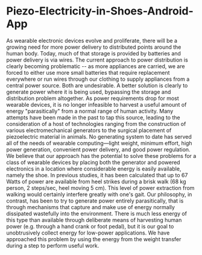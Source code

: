 # Piezo-Electricity-in-Shoes-Android-App

As wearable electronic devices evolve and proliferate, there will be a growing need for more power
delivery to distributed points around the human body. Today, much of that storage is provided by
batteries and power delivery is via wires. The current approach to power distribution is clearly
becoming problematic -- as more appliances are carried, we are forced to either use more small
batteries that require replacement everywhere or run wires through our clothing to supply appliances
from a central power source. Both are undesirable. A better solution is clearly to generate power where
it is being used, bypassing the storage and distribution problem altogether. As power requirements
drop for most wearable devices, it is no longer infeasible to harvest a useful amount of energy
&quot;parasitically&quot; from a normal range of human activity.
Many attempts have been made in the past to tap this source, leading to the consideration of a host of
technologies ranging from the construction of various electromechanical generators to the surgical
placement of piezoelectric material in animals. No generating system to date has served all of the needs
of wearable computing—light weight, minimum effort, high power generation, convenient power
delivery, and good power regulation. We believe that our approach has the potential to solve these
problems for a class of wearable devices by placing both the generator and powered electronics in a
location where considerable energy is easily available, namely the shoe.
In previous studies, it has been calculated that up to 67 Watts of power are available from heel strikes
during a brisk walk (68 kg person, 2 steps/sec, heel moving 5 cm). This level of power extraction from
walking would certainly interfere greatly with one&#39;s gait. Our philosophy, in contrast, has been to try to
generate power entirely parasitically, that is through mechanisms that capture and make use of energy
normally dissipated wastefully into the environment. There is much less energy of this type than
available through deliberate means of harvesting human power (e.g. through a hand crank or foot
pedal), but it is our goal to unobtrusively collect energy for low-power applications. We have
approached this problem by using the energy from the weight transfer during a step to perform useful
work.
